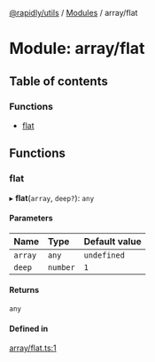 [@rapidly/utils](../README.md) / [Modules](../modules.md) / array/flat

# Module: array/flat

## Table of contents

### Functions

- [flat](array_flat.md#flat)

## Functions

### flat

▸ **flat**(`array`, `deep?`): `any`

#### Parameters

| Name | Type | Default value |
| :------ | :------ | :------ |
| `array` | `any` | `undefined` |
| `deep` | `number` | `1` |

#### Returns

`any`

#### Defined in

[array/flat.ts:1](https://github.com/canguser/rapidly-utils/blob/9cbb270/main/array/flat.ts#L1)
